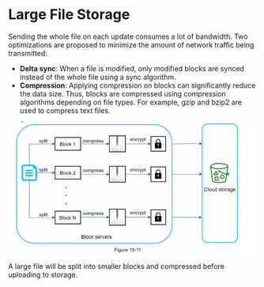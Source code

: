# Large File Storage

Sending the whole file on each update consumes a lot of bandwidth. 
Two optimizations are proposed to minimize the amount of network traffic being transmitted:

- **Delta sync**: When a file is modified, only modified blocks are synced instead of the whole file using a sync algorithm.
- **Compression**: Applying compression on blocks can significantly reduce the data size. Thus, blocks are compressed using compression algorithms depending on file types. For example, gzip and bzip2 are used to compress text files.

![img.png](upload.png)

A large file will be split into smaller blocks and compressed before uploading to storage.
